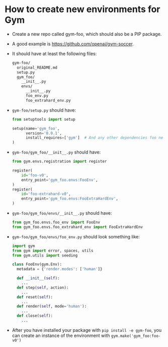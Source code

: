 # How to create new environments for Gym

* Create a new repo called gym-foo, which should also be a PIP package.

* A good example is https://github.com/openai/gym-soccer.

* It should have at least the following files:
  ```sh
  gym-foo/
    original_README.md
    setup.py
    gym_foo/
      __init__.py
      envs/
        __init__.py
        foo_env.py
        foo_extrahard_env.py
  ```

* `gym-foo/setup.py` should have:

  ```python
  from setuptools import setup

  setup(name='gym_foo',
        version='0.0.1',
        install_requires=['gym']  # And any other dependencies foo needs
  )
  ```

* `gym-foo/gym_foo/__init__.py` should have:
  ```python
  from gym.envs.registration import register

  register(
      id='foo-v0',
      entry_point='gym_foo.envs:FooEnv',
  )
  register(
      id='foo-extrahard-v0',
      entry_point='gym_foo.envs:FooExtraHardEnv',
  )
  ```

* `gym-foo/gym_foo/envs/__init__.py` should have:
  ```python
  from gym_foo.envs.foo_env import FooEnv
  from gym_foo.envs.foo_extrahard_env import FooExtraHardEnv
  ```

* `gym-foo/gym_foo/envs/foo_env.py` should look something like:
  ```python
  import gym
  from gym import error, spaces, utils
  from gym.utils import seeding

  class FooEnv(gym.Env):
    metadata = {'render.modes': ['human']}

    def __init__(self):
      ...
    def step(self, action):
      ...
    def reset(self):
      ...
    def render(self, mode='human'):
      ...
    def close(self):
      ...
  ```

* After you have installed your package with `pip install -e gym-foo`, you can create an instance of the environment with `gym.make('gym_foo:foo-v0')`

